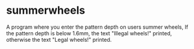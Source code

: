 # summerwheels
A program where you enter the pattern depth on users summer wheels, If the pattern depth is below 1.6mm, the text "Illegal wheels!" printed, otherwise the text "Legal wheels!" printed.
